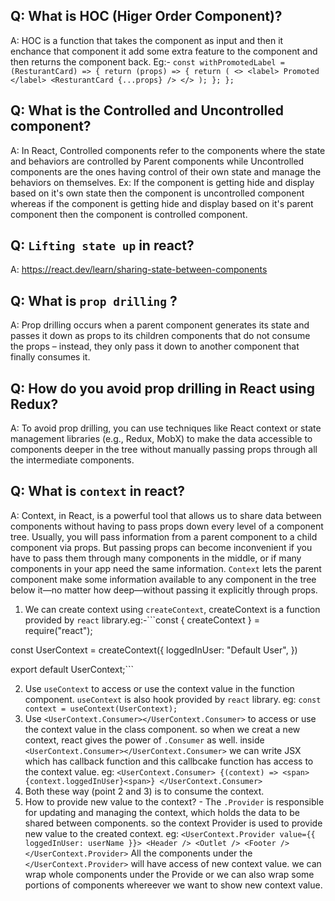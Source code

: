 ## Q: What is HOC (Higer Order Component)?
A: HOC is a function that takes the component as input and then it enchance that component it add some extra feature to the component and then returns the component back.
Eg:- 
`const withPromotedLabel = (ResturantCard) => {
  return (props) => {
    return (
      <>
        <label>
          Promoted
        </label>
        <ResturantCard {...props} />
      </>
    );
  };
};`

## Q: What is the Controlled and Uncontrolled component?
A: In React, Controlled components refer to the components where the state and behaviors are controlled by Parent components while Uncontrolled components are the ones having control of their own state and manage the behaviors on themselves.
Ex: If the component is getting hide and display based on it's own state then the component is uncontrolled component whereas if the component is getting hide and display based on it's parent component then the component is controlled component.

## Q: `Lifting state up` in react?
A: https://react.dev/learn/sharing-state-between-components 

## Q: What is `prop drilling` ?
A: Prop drilling occurs when a parent component generates its state and passes it down as props to its children components that do not consume the props – instead, they only pass it down to another component that finally consumes it.

## Q: How do you avoid prop drilling in React using Redux?
A: To avoid prop drilling, you can use techniques like React context or state management libraries (e.g., Redux, MobX) to make the data accessible to components deeper in the tree without manually passing props through all the intermediate components.

## Q: What is `context` in react?
A: Context, in React, is a powerful tool that allows us to share data between components without having to pass props down every level of a component tree.
Usually, you will pass information from a parent component to a child component via props. But passing props can become inconvenient if you have to pass them through many components in the middle, or if many components in your app need the same information. `Context` lets the parent component make some information available to any component in the tree below it—no matter how deep—without passing it explicitly through props.

1. We can create context using `createContext`, createContext is a function provided by `react` library.eg:-```const { createContext } = require("react");

const UserContext = createContext({
    loggedInUser: "Default User",
})

export default UserContext;```

2. Use `useContext` to access or use the context value in the function component. `useContext` is also hook provided by `react` library.
eg: ```const context = useContext(UserContext);```
3. Use `<UserContext.Consumer></UserContext.Consumer>` to access or use the context value in the class component. so when we creat a new context, react gives the power of `.Consumer` as well. inside `<UserContext.Consumer></UserContext.Consumer>` we can write JSX which has callback function and this callbcake function has access to the context value.
eg: ```<UserContext.Consumer>
            {(context) => <span>{context.loggedInUser}<span>}
       </UserContext.Consumer>```
4. Both these way (point 2 and 3) is to consume the context.
5. How to provide new value to the context? - The `.Provider` is responsible for updating and managing the context, which holds the data to be shared between components. so the context Provider is used to provide new value to the created context.
eg: ```<UserContext.Provider value={{ loggedInUser: userName }}>
        <Header />
        <Outlet />
        <Footer />
      </UserContext.Provider>```
All the components under the `</UserContext.Provider>` will have access of new context value. we can wrap whole components under the Provide or we can also wrap some portions of components whereever  we want to show new context value.

